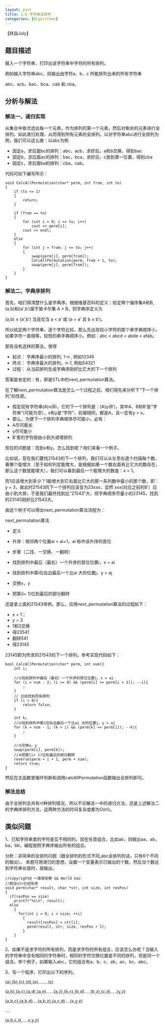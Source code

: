 ```yaml
---
layout: post
title: 1.6 字符串全排列
categories: [Algorithms]
---
```

【转自July】

## 题目描述

输入一个字符串，打印出该字符串中字符的所有排列。

例如输入字符串abc，则输出由字符a、b、c 所能排列出来的所有字符串

abc、acb、bac、bca、cab 和 cba。

## 分析与解法

### 解法一、递归实现

从集合中依次选出每一个元素，作为排列的第一个元素，然后对剩余的元素进行全排列，如此递归处理，从而得到所有元素的全排列。以对字符串abc进行全排列为例，我们可以这么做：以abc为例

- 固定a，求后面bc的排列：abc，acb，求好后，a和b交换，得到bac
- 固定b，求后面ac的排列：bac，bca，求好后，c放到第一位置，得到cba
- 固定c，求后面ba的排列：cba，cab。

代码可如下编写所示：


	void CalcAllPermutation(char* perm, int from, int to)
	{
		if (to <= 1)
		{
			return;
		}
	
		if (from == to)
		{
			for (int i = 0; i <= to; i++)
				cout << perm[i];
			cout << endl;
		}
		else
		{
			for (int j = from; j <= to; j++)
			{
				swap(perm[j], perm[from]);
				CalcAllPermutation(perm, from + 1, to);
				swap(perm[j], perm[from]);
			}
		}
	}



### 解法二、字典序排列

首先，咱们得清楚什么是字典序。根据维基百科的定义：给定两个偏序集A和B,(a,b)和(a′,b′)属于笛卡尔集 A × B，则字典序定义为

(a,b) ≤ (a′,b′) 当且仅当 a < a′ 或 (a = a′ 且 b ≤ b′)。

所以给定两个字符串，逐个字符比较，那么先出现较小字符的那个串字典顺序小，如果字符一直相等，较短的串字典顺序小。例如：abc < abcd < abde < afab。

那有没有这样的算法，使得
- 起点： 字典序最小的排列, 1-n , 例如12345
- 终点： 字典序最大的排列，n-1, 例如54321
- 过程： 从当前排列生成字典序刚好比它大的下一个排列

答案是肯定的：有，即是STL中的next_permutation算法。

在了解next_permutation算法是怎么一个过程之前，咱们得先来分析下“下一个排列”的性质。

 - 假定现有字符串(A)x(B)，它的下一个排列是：(A)y(B’)，其中A、B和B’是“字符串”(可能为空），x和y是“字符”，前缀相同，都是A，且一定有y > x。
 - 那么，为使下一个排列字典顺序尽可能小，必有：
- A尽可能长
- y尽可能小
- B’里的字符按由小到大递增排列

现在的问题是：找到x和y。怎么找到呢？咱们来看一个例子。

比如说，现在我们要找21543的下一个排列，我们可以从左至右逐个扫描每个数，看哪个能增大（至于如何判定能增大，是根据如果一个数右面有比它大的数存在，那么这个数就能增大），我们可以看到最后一个能增大的数是：x = 1。

而1应该增大到多少？1能增大到它右面比它大的那一系列数中最小的那个数，即：y = 3，故此时21543的下一个排列应该变为23xxx，显然 xxx(对应之前的B’）应由小到大排，于是我们最终找到比“21543”大，但字典顺序尽量小的23145，找到的23145刚好比21543大。

由这个例子可以得出next_permutation算法流程为：

next_permutation算法
 - 定义
- 升序：相邻两个位置ai < ai+1，ai 称作该升序的首位

 - 步骤（二找、一交换、一翻转）
- 找到排列中最后（最右）一个升序的首位位置i，x = ai 
- 找到排列中第i位右边最后一个比ai 大的位置j，y = aj
- 交换x，y
- 把第(i+ 1)位到最后的部分翻转

还是拿上面的21543举例，那么，应用next_permutation算法的过程如下：
 - x = 1；
 - y = 3
 - 1和3交换
- 得23541
 - 翻转541
- 得23145

23145即为所求的21543的下一个排列。参考实现代码如下：


	bool CalcAllPermutation(char* perm, int num){
		int i;
	
		//①找到排列中最后（最右）一个升序的首位位置i，x = ai
		for (i = num - 2; (i >= 0) && (perm[i] >= perm[i + 1]); --i){
			;
		}
		// 已经找到所有排列
		if (i < 0){
			return false;
		}
	
		int k;
		//②找到排列中第i位右边最后一个比ai 大的位置j，y = aj
		for (k = num - 1; (k > i) && (perm[k] <= perm[i]); --k){
			;
		}
	
		//③交换x，y
		swap(perm[i], perm[k]);
		//④把第(i+ 1)位到最后的部分翻转
		reverse(perm + i + 1, perm + num);
		return true;
	}

然后在主函数里循环判断和调用calcAllPermutation函数输出全排列即可。

### 解法总结

由于全排列总共有n!种排列情况，所以不论解法一中的递归方法，还是上述解法二的字典序排列方法，这两种方法的时间复杂度都为O(n!)。

## 类似问题
1、已知字符串里的字符是互不相同的，现在任意组合，比如ab，则输出aa，ab，ba，bb，编程按照字典序输出所有的组合。

分析：非简单的全排列问题（跟全排列的形式不同,abc全排列的话，只有6个不同的输出）。
本题可用递归的思想，设置一个变量表示已输出的个数，然后当个数达到字符串长度时，就输出。

	//copyright@ 一直很安静 && World Gao
	//假设str已经有序
	void perm(char* result, char *str, int size, int resPos)
	{
	  if(resPos == size)
	    printf("%s\n", result);
	  else
	    {
	      for(int i = 0; i < size; ++i)
	        {
	          result[resPos] = str[i];
	          perm(result, str, size, resPos + 1);
	        }
	    }
	}

2、如果不是求字符的所有排列，而是求字符的所有组合，应该怎么办呢？当输入的字符串中含有相同的字符串时，相同的字符交换位置是不同的排列，但是同一个组合。举个例子，如果输入abc，它的组合有a、b、c、ab、ac、bc、abc。


3、写一个程序，打印出以下的序列。

(a),(b),(c),(d),(e)........(z)

(a,b),(a,c),(a,d),(a,e)......(a,z),(b,c),(b,d).....(b,z),(c,d).....(y,z)

(a,b,c),(a,b,d)....(a,b,z),(a,c,d)....(x,y,z)

....

(a,b,c,d,.....x,y,z)

